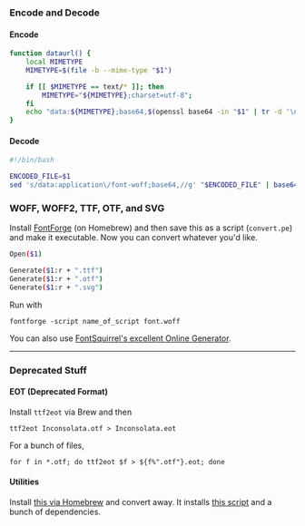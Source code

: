 ### Encode and Decode

#### Encode

```bash
function dataurl() {
    local MIMETYPE
    MIMETYPE=$(file -b --mime-type "$1")

    if [[ $MIMETYPE == text/* ]]; then
        MIMETYPE="${MIMETYPE};charset=utf-8";
    fi
    echo "data:${MIMETYPE};base64,$(openssl base64 -in "$1" | tr -d '\n')";
}
```

#### Decode

```bash
#!/bin/bash

ENCODED_FILE=$1
sed 's/data:application\/font-woff;base64,//g' "$ENCODED_FILE" | base64 -D > "${ENCODED_FILE%%.*}.woff"
```

### WOFF, WOFF2, TTF, OTF, and SVG

Install [FontForge](https://fontforge.github.io/en-US/) (on Homebrew) and then save this as a script (`convert.pe`) and make it executable. Now you can convert whatever you'd like.

```bash
Open($1)

Generate($1:r + ".ttf")
Generate($1:r + ".otf")
Generate($1:r + ".svg")
```

Run with

    fontforge -script name_of_script font.woff

You can also use [FontSquirrel's excellent Online Generator](https://www.fontsquirrel.com/tools/webfont-generator).

---

### Deprecated Stuff

#### EOT (Deprecated Format)

Install `ttf2eot` via Brew and then

	ttf2eot Inconsolata.otf > Inconsolata.eot

For a bunch of files,

	for f in *.otf; do ttf2eot $f > ${f%".otf"}.eot; done

#### Utilities

Install [this via Homebrew](https://github.com/Folkloreatelier/homebrew-fonts) and convert away. It installs [this script](https://github.com/zoltan-dulac/css3FontConverter) and a bunch of dependencies.
